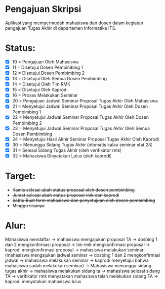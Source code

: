 # Pengajuan Skripsi
Aplikasi yang mempermudah mahasiswa dan dosen dalam kegiatan pengajuan Tugas Akhir di departemen Informatika ITS.

Status:
===
- [x] 10 = Pengajuan Oleh Mahasiswa
- [x] 11 = Disetujui Dosen Pembimbing 1
- [x] 12 = Disetujui Dosen Pembimbing 2
- [x] 13 = Disetujui Oleh Semua Dosen Pembimbing
- [x] 14 = Disetujui Oleh Tim RMK
- [x] 15 = Disetujui Oleh Kaprodi
- [x] 16 = Proses Melakukan Seminar
- [x] 20 = Pengajuan Jadwal Seminar Proposal Tugas Akhir Oleh Mahasiswa
- [x] 21 = Menyetujui Jadwal Seminar Proposal Tugas Akhir Oleh Dosen Pembimbing 1
- [x] 22 = Menyetujui Jadwal Seminar Proposal Tugas Akhir Oleh Dosen Pembimbing 2
- [x] 23 = Menyetujui Jadwal Seminar Proposal Tugas Akhir Oleh Semua Dosen Pembimbing
- [x] 24 = Menyetujui Hasil Akhir Seminar Proposal Tugas Akhir Oleh Kaprodi
- [x] 30 = Menunggu Sidang Tugas Akhir (otomatis kalau seminar stat 24)
- [x] 31 = Selesai Sidang Tugas Akhir (oleh verifikator rmk)
- [x] 32 = Mahasiswa Dinyatakan Lulus (oleh kaprodi) 

Target:
===
- ~~Kamis selesai ubah status proposal oleh dosen pembimbing~~
- ~~Jumat selesai ubah status proposal rmk dan kaprodi~~
- ~~Sabtu Buat form mahasiswa dan penyetujuan oleh desen pembimbing~~
- ~~Minggu sisanya~~

Alur:
===
Mahasiswa mendaftar -> mahasiswa mengajukan proposal TA -> dosbing 1 dan 2 mengkonfirmasi proposal -> tim rmk mengkonfirmasi proposal -> kaprodi mengkonfirmasi proposal -> mahasiswa melakukan seminar (mahasiswa mengajukan jadwal seminar -> dosbing 1 dan 2 mengkonfirmasi jadwal -> mahasiswa melakukan seminar -> kaprodi menyetujui bahwa mahasiswa sudah melakukan seminar) -> Mahasiswa menunggu sidang tugas akhir -> mahasiswa melakukan sidang ta -> mahasiswa selesai sidang TA -> verifikator rmk menyatakan mahasiswa telah melakukan sidang TA -> kaprodi menyatakan mahasiswa lulus